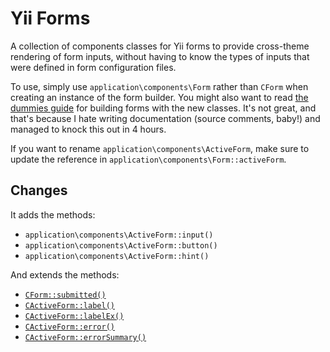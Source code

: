 Yii Forms
=========

A collection of components classes for Yii forms to provide cross-theme rendering of form inputs, without having to know
the types of inputs that were defined in form configuration files.

To use, simply use `application\components\Form` rather than `CForm` when creating an instance of the form builder. You
might also want to read [the dummies guide](GUIDE.md) for building forms with the new classes. It's not great, and
that's because I hate writing documentation (source comments, baby!) and managed to knock this out in 4 hours.

If you want to rename `application\components\ActiveForm`, make sure to update the reference in
`application\components\Form::activeForm`.

## Changes

It adds the methods:

* `application\components\ActiveForm::input()`
* `application\components\ActiveForm::button()`
* `application\components\ActiveForm::hint()`

And extends the methods:

* [`CForm::submitted()`](http://yiiframework.com/doc/api/CForm#submitted-detail "CForm::submitted()")
* [`CActiveForm::label()`](http://yiiframework.com/doc/api/CActiveForm#label-detail "CActiveForm::label()")
* [`CActiveForm::labelEx()`](http://yiiframework.com/doc/api/CActiveForm#labelEx-detail "CActiveForm::labelEx()")
* [`CActiveForm::error()`](http://yiiframework.com/doc/api/CActiveForm#error-detail "CActiveForm::error()")
* [`CActiveForm::errorSummary()`](http://yiiframework.com/doc/api/CActiveForm#errorSummary-detail "CActiveForm::errorSummary()")
